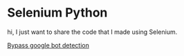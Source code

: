 # Selenium Python
hi, I just want to share the code that I made using Selenium.

[Bypass google bot detection](https://github.com/JoisherGithub/selenium/blob/main/scrapeheadless.py)

